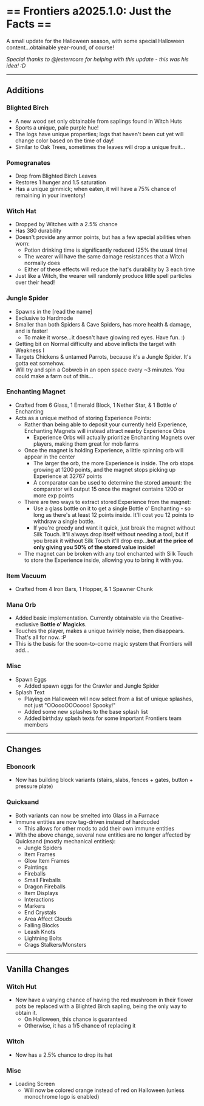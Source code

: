 # == Frontiers a2025.1.0: Just the Facts ==
A small update for the Halloween season, with some special Halloween content...obtainable year-round, of course!

_Special thanks to @jesterrcore for helping with this update - this was his idea! :D_

--------------------------
## Additions
### Blighted Birch
- A new wood set only obtainable from saplings found in Witch Huts
- Sports a unique, pale purple hue!
- The logs have unique properties; logs that haven't been cut yet will change color based on the time of day!
- Similar to Oak Trees, sometimes the leaves will drop a unique fruit...
### Pomegranates
- Drop from Blighted Birch Leaves
- Restores 1 hunger and 1.5 saturation
- Has a unique gimmick; when eaten, it will have a 75% chance of remaining in your inventory!
### Witch Hat
- Dropped by Witches with a 2.5% chance
- Has 380 durability
- Doesn't provide any armor points, but has a few special abilities when worn:
  - Potion drinking time is significantly reduced (25% the usual time)
  - The wearer will have the same damage resistances that a Witch normally does
  - Either of these effects will reduce the hat's durability by 3 each time
- Just like a Witch, the wearer will randomly produce little spell particles over their head!
### Jungle Spider
- Spawns in the [read the name]
- Exclusive to Hardmode
- Smaller than both Spiders & Cave Spiders, has more health & damage, and is faster!
  - To make it worse...it doesn't have glowing red eyes. Have fun. :)
- Getting bit on Normal difficulty and above inflicts the target with Weakness I
- Targets Chickens & untamed Parrots, because it's a Jungle Spider. It's gotta eat somehow.
- Will try and spin a Cobweb in an open space every ~3 minutes. You could make a farm out of this...
### Enchanting Magnet
- Crafted from 6 Glass, 1 Emerald Block, 1 Nether Star, & 1 Bottle o' Enchanting
- Acts as a unique method of storing Experience Points:
  - Rather than being able to deposit your currently held Experience, Enchanting Magnets will instead attract nearby Experience Orbs
    - Experience Orbs will actually prioritize Enchanting Magnets over players, making them great for mob farms
  - Once the magnet is holding Experience, a little spinning orb will appear in the center
    - The larger the orb, the more Experience is inside. The orb stops growing at 1200 points, and the magnet stops picking up Experience at 32767 points
    - A comparator can be used to determine the stored amount: the comparator will output 15 once the magnet contains 1200 or more exp points
  - There are two ways to extract stored Experience from the magnet:
    - Use a glass bottle on it to get a single Bottle o' Enchanting - so long as there's at least 12 points inside. It'll cost you 12 points to withdraw a single bottle.
    - If you're greedy and want it quick, just break the magnet without Silk Touch. It'll always drop itself without needing a tool, but if you break it without Silk Touch it'll drop exp...**but at the price of only giving you 50% of the stored value inside!**
  - The magnet can be broken with any tool enchanted with Silk Touch to store the Experience inside, allowing you to bring it with you.
### Item Vacuum
- Crafted from 4 Iron Bars, 1 Hopper, & 1 Spawner Chunk
### Mana Orb
- Added basic implementation. Currently obtainable via the Creative-exclusive **Bottle o' Magicks**.
- Touches the player, makes a unique twinkly noise, then disappears. That's all for now. :P
- This is the basis for the soon-to-come magic system that Frontiers will add...
### Misc
- Spawn Eggs
  - Added spawn eggs for the Crawler and Jungle Spider 
- Splash Text
  - Playing on Halloween will now select from a list of unique splashes, not just "OOoooOOOoooo! Spooky!"
  - Added some new splashes to the base splash list
  - Added birthday splash texts for some important Frontiers team members

--------------------------
## Changes
### Eboncork
- Now has building block variants (stairs, slabs, fences + gates, button + pressure plate)
### Quicksand
- Both variants can now be smelted into Glass in a Furnace
- Immune entities are now tag-driven instead of hardcoded
  - This allows for other mods to add their own immune entities
- With the above change, several new entities are no longer affected by Quicksand (mostly mechanical entities):
  - Jungle Spiders
  - Item Frames
  - Glow Item Frames
  - Paintings
  - Fireballs
  - Small Fireballs
  - Dragon Fireballs
  - Item Displays
  - Interactions
  - Markers
  - End Crystals
  - Area Affect Clouds
  - Falling Blocks
  - Leash Knots
  - Lightning Bolts
  - Crags Stalkers/Monsters

--------------------------
## Vanilla Changes
### Witch Hut
- Now have a varying chance of having the red mushroom in their flower pots be replaced with a Blighted Birch sapling, being the only way to obtain it.
  - On Halloween, this chance is guaranteed
  - Otherwise, it has a 1/5 chance of replacing it
### Witch
- Now has a 2.5% chance to drop its hat
### Misc
- Loading Screen
  - Will now be colored orange instead of red on Halloween (unless monochrome logo is enabled)